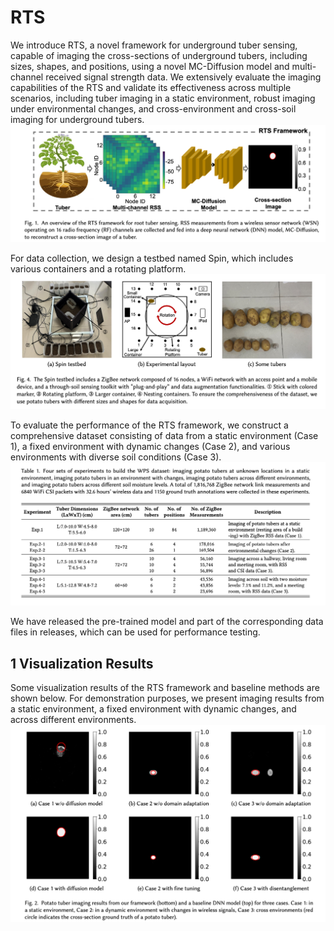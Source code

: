 # RTS
We introduce RTS, a novel framework for underground tuber sensing, capable of imaging the cross-sections of underground tubers, including sizes, shapes, and positions, using a 
novel MC-Diffusion model and multi-channel received signal strength data. We extensively evaluate the imaging capabilities of the RTS and validate its effectiveness across multiple scenarios, including tuber imaging in a static environment, robust imaging under environmental changes, and cross-environment and cross-soil imaging for underground tubers. 
![The RTS framework.](Images/Framework.png)

For data collection, we design a testbed named Spin, which includes various containers and a rotating platform.
![The RTS framework.](Images/Testbed.png)

To evaluate the performance of the RTS framework, we construct a comprehensive dataset consisting of data from a static environment (Case 1), a fixed environment with dynamic changes (Case 2), and various environments with diverse soil conditions (Case 3). 
![Dataset.](Images/dataset.png)

We have released the pre-trained model and part of the corresponding data files in releases, which can be used for performance testing. 

## 1 Visualization Results
Some visualization results of the RTS framework and baseline methods are shown below. For demonstration purposes, we present imaging results from a static environment, a fixed environment with dynamic changes, and across different environments. 
![Dataset.](Images/result.png)


